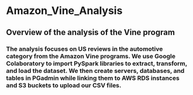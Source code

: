 # Amazon_Vine_Analysis

## Overview of the analysis of the Vine program
### The analysis focuses on US reviews in the automotive category from the Amazon Vine programs. We use Google Colaboratory to import PySpark libraries to extract, transform, and load the dataset. We then create servers, databases, and tables in PGadmin while linking them to AWS RDS instances and S3 buckets to upload our CSV files.
